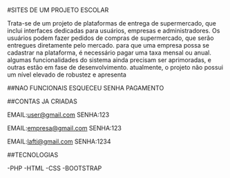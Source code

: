 #SITES DE UM PROJETO ESCOLAR

Trata-se de um projeto de plataformas de entrega de supermercado, que inclui interfaces dedicadas para usuários, empresas e administradores. Os usuários podem fazer pedidos de compras de supermercado, que serão entregues diretamente pelo mercado. para que uma empresa possa se cadastrar na plataforma, é necessário pagar uma taxa mensal ou anual. algumas funcionalidades do sistema ainda precisam ser aprimoradas, e outras estão em fase de desenvolvimento. atualmente, o projeto não possui um nível elevado de robustez e apresenta

##NAO FUNCIONAIS
ESQUECEU SENHA
PAGAMENTO

##CONTAS JA CRIADAS

EMAIL:user@gmail.com
SENHA:123

EMAIL:empresa@gmail.com
SENHA:123

EMAIL:lafti@gmail.com
SENHA:1234

##TECNOLOGIAS

-PHP
-HTML
-CSS
-BOOTSTRAP
